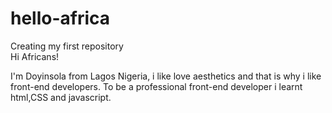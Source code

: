 # hello-africa
Creating my first repository
<br>
Hi Africans!

I'm Doyinsola from Lagos Nigeria, i like love aesthetics and that is why i like front-end developers.
To be a professional front-end developer i learnt html,CSS and javascript.
